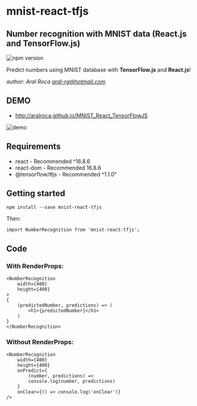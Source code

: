 # mnist-react-tfjs 
## Number recognition with MNIST data (React.js and TensorFlow.js)

![npm version](https://img.shields.io/badge/npm-v0.1.1-blue.svg) 

Predict numbers using MNIST database with **TensorFlow.js** and **React.js**!

*author: Aral Roca <aral-rg@hotmail.com>*

## DEMO

* http://aralroca.github.io/MNIST_React_TensorFlowJS

![demo](https://aralroca.github.io/MNIST_React_TensorFlowJS/assets/behavior.gif)


## Requirements

* react - Recommended ^16.8.6
* react-dom - Recommended 16.8.6
* @tensorflow/tfjs - Recommended ^1.1.0"

## Getting started

```
npm install --save mnist-react-tfjs
```

Then:

```
import NumberRecognition from 'mnist-react-tfjs';
```

## Code

### With RenderProps:

````
<NumberRecognition
    width={400}
    height={400}
>
{
    (predictedNumber, predictions) => (
        <h1>{predictedNumber}</h1>
    )
}
</NumberRecognition>
````

### Without RenderProps:

````
<NumberRecognition
    width={400}
    height={400}
    onPredict={
        (number, predictions) => 
        console.log(number, predictions)
    }
    onClear={() => console.log('onClear')}
/>
````
